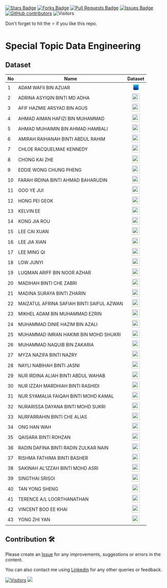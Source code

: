 <a href="https://github.com/drshahizan/SECP3843/stargazers"><img src="https://img.shields.io/github/stars/drshahizan/SECP3843" alt="Stars Badge"/></a>
<a href="https://github.com/drshahizan/SECP3843/network/members"><img src="https://img.shields.io/github/forks/drshahizan/SECP3843" alt="Forks Badge"/></a>
<a href="https://github.com/drshahizan/SECP3843/pulls"><img src="https://img.shields.io/github/issues-pr/drshahizan/SECP3843" alt="Pull Requests Badge"/></a>
<a href="https://github.com/drshahizan/SECP3843/issues"><img src="https://img.shields.io/github/issues/drshahizan/SECP3843" alt="Issues Badge"/></a>
<a href="https://github.com/drshahizan/SECP3843/graphs/contributors"><img alt="GitHub contributors" src="https://img.shields.io/github/contributors/drshahizan/SECP3843?color=2b9348"></a>
![Visitors](https://api.visitorbadge.io/api/visitors?path=https%3A%2F%2Fgithub.com%2Fdrshahizan%2FSECP3843&labelColor=%23d9e3f0&countColor=%23697689&style=flat)

Don't forget to hit the :star: if you like this repo.

# Special Topic Data Engineering

## Dataset

| No | Name | Dataset |
| --- | --- | :---: |
| 1 | ADAM WAFII BIN AZUAR | <a href="https://github.com/drshahizan/dataset/tree/main/mongodb/03-movie" ><img src="../images/dataset.png" width="24px" height="24px" ></a> | 
| 2 | ADRINA ASYIQIN BINTI MD ADHA | <a href="AdrinaAsyiqin" ><img src="../images/folder.png" width="24px" height="24px" ></a> | 
| 3 | AFIF HAZMIE ARSYAD BIN AGUS | <a href="AfifHazmie" ><img src="../images/folder.png" width="24px" height="24px" ></a> | 
| 4 | AHMAD AIMAN HAFIZI BIN MUHAMMAD | <a href="AimanHafizi619" ><img src="../images/folder.png" width="24px" height="24px" ></a> | 
| 5 | AHMAD MUHAIMIN BIN AHMAD HAMBALI | <a href="Mincridible" ><img src="../images/folder.png" width="24px" height="24px" ></a> | 
| 6 | AMIRAH RAIHANAH BINTI ABDUL RAHIM | <a href="raihanarahim" ><img src="../images/folder.png" width="24px" height="24px" ></a> | 
| 7 | CHLOE RACQUELMAE KENNEDY | <a href="Racquelmae" ><img src="../images/folder.png" width="24px" height="24px" ></a> | 
| 8 | CHONG KAI ZHE | <a href="Chongkz29" ><img src="../images/folder.png" width="24px" height="24px" ></a> | 
| 9 | EDDIE WONG CHUNG PHENG | <a href="Prowong01" ><img src="../images/folder.png" width="24px" height="24px" ></a> | 
| 10 | FARAH IRDINA BINTI AHMAD BAHARUDIN | <a href="arasayooo" ><img src="../images/folder.png" width="24px" height="24px" ></a> | 
| 11 | GOO YE JUI | <a href="yejui626" ><img src="../images/folder.png" width="24px" height="24px" ></a> | 
| 12 | HONG PEI GEOK | <a href="peiyu00" ><img src="../images/folder.png" width="24px" height="24px" ></a> | 
| 13 | KELVIN EE | <a href="Kelvinnn-2" ><img src="../images/folder.png" width="24px" height="24px" ></a> | 
| 14 | KONG JIA ROU | <a href="jrkong2001utm" ><img src="../images/folder.png" width="24px" height="24px" ></a> | 
| 15 | LEE CAI XUAN | <a href="leecaixuan" ><img src="../images/folder.png" width="24px" height="24px" ></a> | 
| 16 | LEE JIA XIAN | <a href="Leejxx" ><img src="../images/folder.png" width="24px" height="24px" ></a> | 
| 17 | LEE MING QI | <a href="MQiLEE" ><img src="../images/folder.png" width="24px" height="24px" ></a> | 
| 18 | LOW JUNYI | <a href="LowJunyi2001" ><img src="../images/folder.png" width="24px" height="24px" ></a> | 
| 19 | LUQMAN ARIFF BIN NOOR AZHAR | <a href="samsamsambal" ><img src="../images/folder.png" width="24px" height="24px" ></a> | 
| 20 | MADIHAH BINTI CHE ZABRI | <a href="Madihah04" ><img src="../images/folder.png" width="24px" height="24px" ></a> | 
| 21 | MADINA SURAYA BINTI ZHARIN | <a href="madinasuraya" ><img src="../images/folder.png" width="24px" height="24px" ></a> | 
| 22 | MAIZATUL AFRINA SAFIAH BINTI SAIFUL AZWAN | <a href="maizatulafrina" ><img src="../images/folder.png" width="24px" height="24px" ></a> | 
| 23 | MIKHEL ADAM BIN MUHAMMAD EZRIN | <a href="HUNK12" ><img src="../images/folder.png" width="24px" height="24px" ></a> | 
| 24 | MUHAMMAD DINIE HAZIM BIN AZALI | <a href="DinieHazim" ><img src="../images/folder.png" width="24px" height="24px" ></a> | 
| 25 | MUHAMMAD IMRAN HAKIMI BIN MOHD SHUKRI | <a href="muhdimranh" ><img src="../images/folder.png" width="24px" height="24px" ></a> | 
| 26 | MUHAMMAD NAQUIB BIN ZAKARIA | <a href="nqbzkr01" ><img src="../images/folder.png" width="24px" height="24px" ></a> | 
| 27 | MYZA NAZIFA BINTI NAZRY | <a href="myzanazifah" ><img src="../images/folder.png" width="24px" height="24px" ></a> | 
| 28 | NAYLI NABIHAH BINTI JASNI | <a href="nellyexey" ><img src="../images/folder.png" width="24px" height="24px" ></a> | 
| 29| NUR IRDINA ALIAH BINTI ABDUL WAHAB | <a href="Deelia99" ><img src="../images/folder.png" width="24px" height="24px" ></a> | 
| 30 | NUR IZZAH MARDHIAH BINTI RASHIDI | <a href="izzahmardhiah" ><img src="../images/folder.png" width="24px" height="24px" ></a> | 
| 31 | NUR SYAMALIA FAIQAH BINTI MOHD KAMAL | <a href="nursyamalia" ><img src="../images/folder.png" width="24px" height="24px" ></a> | 
| 32 | NURARISSA DAYANA BINTI MOHD SUKRI | <a href="yanakunn" ><img src="../images/folder.png" width="24px" height="24px" ></a> | 
| 33 | NURFARRAHIN BINTI CHE ALIAS | <a href="FarrahinUtm" ><img src="../images/folder.png" width="24px" height="24px" ></a> | 
| 34 | ONG HAN WAH | <a href="ongwah" ><img src="../images/folder.png" width="24px" height="24px" ></a> | 
| 35 | QAISARA BINTI ROHZAN | <a href="qaisarrra" ><img src="../images/folder.png" width="24px" height="24px" ></a> | 
| 36 | RADIN DAFINA BINTI RADIN ZULKAR NAIN | <a href="radindafina" ><img src="../images/folder.png" width="24px" height="24px" ></a> | 
| 37 | RISHMA FATHIMA BINTI BASHER | <a href="rishmafathima" ><img src="../images/folder.png" width="24px" height="24px" ></a> | 
| 38 | SAKINAH AL'IZZAH BINTI MOHD ASRI | <a href="sakinahalizzah" ><img src="../images/folder.png" width="24px" height="24px" ></a> | 
| 39 | SINGTHAI SRISOI | <a href="singthai-srisoi" ><img src="../images/folder.png" width="24px" height="24px" ></a> | 
| 40 | TAN YONG SHENG | <a href="TanYongSheng728" ><img src="../images/folder.png" width="24px" height="24px" ></a> | 
| 41 | TERENCE A/L LOORTHANATHAN | <a href="Terence172" ><img src="../images/folder.png" width="24px" height="24px" ></a> | 
| 42 | VINCENT BOO EE KHAI | <a href="Vincboo" ><img src="../images/folder.png" width="24px" height="24px" ></a> | 
| 43 | YONG ZHI YAN | <a href="yongzy328" ><img src="../images/folder.png" width="24px" height="24px" ></a> | 
## Contribution 🛠️
Please create an [Issue](https://github.com/drshahizan/special-topic-data-engineering/issues) for any improvements, suggestions or errors in the content.

You can also contact me using [Linkedin](https://www.linkedin.com/in/drshahizan/) for any other queries or feedback.

[![Visitors](https://api.visitorbadge.io/api/visitors?path=https%3A%2F%2Fgithub.com%2Fdrshahizan&labelColor=%23697689&countColor=%23555555&style=plastic)](https://visitorbadge.io/status?path=https%3A%2F%2Fgithub.com%2Fdrshahizan)
![](https://hit.yhype.me/github/profile?user_id=81284918)



